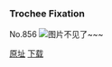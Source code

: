 ### Trochee Fixation
No.856
![图片不见了~~~](https://imgs.xkcd.com/comics/trochee_fixation.png)

[原址](https://xkcd.com//856) [下载](https://imgs.xkcd.com/comics/trochee_fixation.png)

